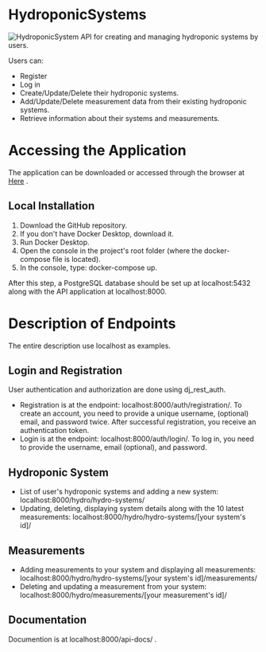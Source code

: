 # HydroponicSystems
![HydroponicSystem](gardening.jpg)
API for creating and managing hydroponic systems by users.

Users can:

- Register
- Log in
- Create/Update/Delete their hydroponic systems.
- Add/Update/Delete measurement data from their existing hydroponic systems.
- Retrieve information about their systems and measurements.

# Accessing the Application
The application can be downloaded or accessed through the browser at [Here](http://project-hydro.mateuszsobiech.com:8000/) .
## Local Installation
1. Download the GitHub repository.
2. If you don't have Docker Desktop, download it.
3. Run Docker Desktop.
4. Open the console in the project's root folder (where the docker-compose file is located).
5. In the console, type: docker-compose up.

After this step, a PostgreSQL database should be set up at localhost:5432 along with the API application at localhost:8000.

# Description of Endpoints
The entire description use localhost as examples.
## Login and Registration
User authentication and authorization are done using dj_rest_auth.

- Registration is at the endpoint: localhost:8000/auth/registration/.
To create an account, you need to provide a unique username, (optional) email, and password twice. After successful registration, you receive an authentication token.
- Login is at the endpoint: localhost:8000/auth/login/. To log in, you need to provide the username, email (optional), and password.
## Hydroponic System
- List of user's hydroponic systems and adding a new system: localhost:8000/hydro/hydro-systems/
- Updating, deleting, displaying system details along with the 10 latest measurements: localhost:8000/hydro/hydro-systems/[your system's id]/
## Measurements
- Adding measurements to your system and displaying all measurements: localhost:8000/hydro/hydro-systems/[your system's id]/measurements/
- Deleting and updating a measurement from your system: localhost:8000/hydro/measurements/[your measurement's id]/
## Documentation
Documention is at localhost:8000/api-docs/ .
